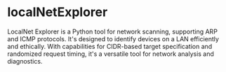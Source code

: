 # localNetExplorer
LocalNet Explorer is a Python tool for network scanning, supporting ARP and ICMP protocols. It's designed to identify devices on a LAN efficiently and ethically. With capabilities for CIDR-based target specification and randomized request timing, it's a versatile tool for network analysis and diagnostics. 
